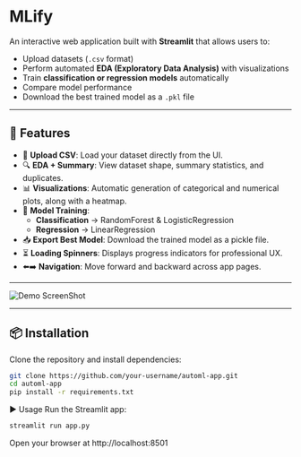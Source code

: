 # MLify

An interactive web application built with **Streamlit** that allows users to:
- Upload datasets (`.csv` format)
- Perform automated **EDA (Exploratory Data Analysis)** with visualizations
- Train **classification or regression models** automatically
- Compare model performance
- Download the best trained model as a `.pkl` file

---

## 🚀 Features

- 📂 **Upload CSV**: Load your dataset directly from the UI.  
- 🔍 **EDA + Summary**: View dataset shape, summary statistics, and duplicates.  
- 📊 **Visualizations**: Automatic generation of categorical and numerical plots, along with a heatmap.  
- 🤖 **Model Training**:  
  - **Classification** → RandomForest & LogisticRegression  
  - **Regression** → LinearRegression  
- 📥 **Export Best Model**: Download the trained model as a pickle file.  
- ⏳ **Loading Spinners**: Displays progress indicators for professional UX.  
- ⬅️➡️ **Navigation**: Move forward and backward across app pages.

---

![Demo ScreenShot](mlify.jpg)

---
## 📦 Installation

Clone the repository and install dependencies:

```bash
git clone https://github.com/your-username/automl-app.git
cd automl-app
pip install -r requirements.txt
```
▶️ Usage
Run the Streamlit app:
```bash
streamlit run app.py
```
Open your browser at http://localhost:8501
